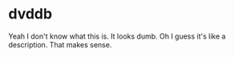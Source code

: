 dvddb
=====
Yeah I don't know what this is.  It looks dumb.
Oh I guess it's like a description.  That makes sense.

